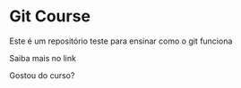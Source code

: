 # Git Course

Este é um repositório teste para ensinar como o git funciona

Saiba mais no link

Gostou do curso?

